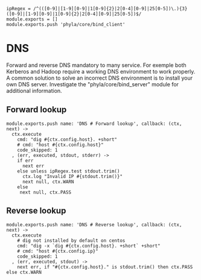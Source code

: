 
    ipRegex = /^(([0-9]|[1-9][0-9]|1[0-9]{2}|2[0-4][0-9]|25[0-5])\.){3}([0-9]|[1-9][0-9]|1[0-9]{2}|2[0-4][0-9]|25[0-5])$/
    module.exports = []
    module.exports.push 'phyla/core/bind_client'

# DNS

Forward and reverse DNS mandatory to many service. For exemple both Kerberos and Hadoop 
require a working DNS environment to work properly. A common solution to solve an incorrect 
DNS environment is to install your own DNS server. Investigate the "phyla/core/bind_server"
module for additional information.

## Forward lookup

    module.exports.push name: 'DNS # Forward lookup', callback: (ctx, next) ->
      ctx.execute
        cmd: "dig #{ctx.config.host}. +short"
        # cmd: "host #{ctx.config.host}"
        code_skipped: 1
      , (err, executed, stdout, stderr) ->
        if err
          next err
        else unless ipRegex.test stdout.trim()
          ctx.log "Invalid IP #{stdout.trim()}"
          next null, ctx.WARN
        else
         next null, ctx.PASS

## Reverse lookup

    module.exports.push name: 'DNS # Reverse lookup', callback: (ctx, next) ->
      ctx.execute
        # dig not installed by default on centos
        cmd: "dig -x `dig #{ctx.config.host}. +short` +short"
        # cmd: "host #{ctx.config.ip}"
        code_skipped: 1
      , (err, executed, stdout) ->
        next err, if "#{ctx.config.host}." is stdout.trim() then ctx.PASS else ctx.WARN


